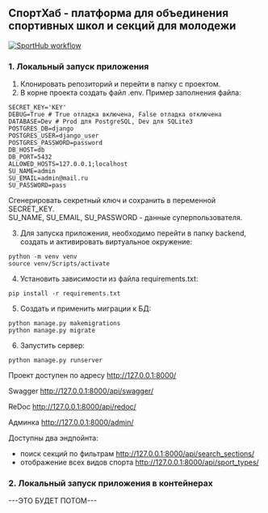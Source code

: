 ## СпортХаб - платформа для объединения спортивных школ и секций для молодежи

[![SportHub workflow](https://github.com/sports-schools-and-sections-for-young/backend/actions/workflows/main.yml/badge.svg)](https://github.com/sports-schools-and-sections-for-young/backend/actions/workflows/main.yml)

### 1. Локальный запуск приложения

1. Клонировать репозиторий и перейти в папку с проектом.
2. В корне проекта создать файл .env. Пример заполнения файла:

```
SECRET_KEY='KEY'
DEBUG=True # True отладка включена, False отладка отключена
DATABASE=Dev # Prod для PostgreSQL, Dev для SQLite3
POSTGRES_DB=django
POSTGRES_USER=django_user
POSTGRES_PASSWORD=password
DB_HOST=db
DB_PORT=5432
ALLOWED_HOSTS=127.0.0.1;localhost
SU_NAME=admin
SU_EMAIL=admin@mail.ru
SU_PASSWORD=pass
```
Сгенерировать секретный ключ и сохранить в переменной SECRET_KEY.\
SU_NAME, SU_EMAIL, SU_PASSWORD - данные суперпользователя.

3. Для запуска приложения, необходимо перейти в папку backend, создать и активировать виртуальное окружение:
```
python -m venv venv
source venv/Scripts/activate
```

4. Установить зависимости из файла requirements.txt:
```
pip install -r requirements.txt
```

5. Создать и применить миграции к БД:
```
python manage.py makemigrations
python manage.py migrate
```

6. Запустить сервер:
```
python manage.py runserver
```
Проект доступен по адресу http://127.0.0.1:8000/

Swagger http://127.0.0.1:8000/api/swagger/

ReDoc http://127.0.0.1:8000/api/redoc/

Админка http://127.0.0.1:8000/admin/

Доступны два эндпойнта:
- поиск секций по фильтрам http://127.0.0.1:8000/api/search_sections/
- отображение всех видов спорта http://127.0.0.1:8000/api/sport_types/

### 2. Локальный запуск приложения в контейнерах

---ЭТО БУДЕТ ПОТОМ---
